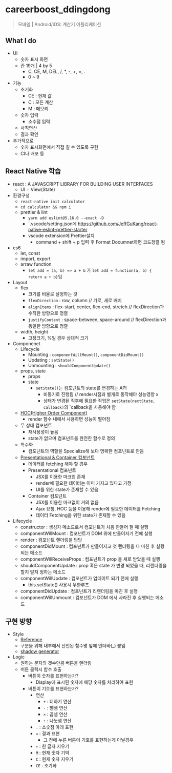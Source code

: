 # careerboost_ddingdong
> 모바일 | Android/iOS: 계산기 어플리케이션 

## What I do
- UI
  - 숫자 표시 화면
  - 칸 19개 | 4 by 5
    - C, CE, M, DEL, /, *, -, +, =, .
    - 0 ~ 9 
- 기능
  - 초기화
    - CE : 현재 값
    - C : 모든 계산
    - M : 메모리 
  - 숫자 입력
    - 소수점 입력
  - 사칙연산
  - 결과 확인
- 추가적으로
  - 숫자 표시화면에서 직접 칠 수 있도록 구현
  - CI나 배포 등 

## React Native 학습
- react : A JAVASCRIPT LIBRARY FOR BUILDING USER INTERFACES
  - UI = View(State)
- 환경구성
  - `react-native init calculator`
  - `cd calculator && npm i`
  - prettier & lint
    - `yarn add eslint@5.16.0 --exact -D`
    - `.vscode/setting.json에 https://github.com/JeffGuKang/react-native-eslint-prettier-starter
    - vscode extension에 Prettier설치
      - command + shift + p 입력 후 Format Documnet하면 코드정렬 됨
- es6
  - let, const
  - import, export
  - arraw function
    - `let add = (a, b) => a + b` 가 `let add = function(a, b) { return a + b}`임
- Layout
  - flex
    - 크기를 비율로 설정하는 것
    - `flexDirection` : row, column // 가로, 세로 배치
    - `alignItems` : flex-start, center, flex-end, stretch // flexDirection과 수직한 방향으로 정렬
    - `justifyContent` : space-between, space-around // flexDirection과 동일한 방향으로 정렬
  - width, height
    - 고정크기, %일 경우 상대적 크기
- Componenet 
  - Lifecycle
    - Mounting : `componentWillMount()`, `componentDidMount()`
    - Updating : `setState()`
    - Unmounting : `shouldComponentUpdate()`
  - props, state
    - props
    - state
      - `setState()`는 컴포넌트의 state를 변경하는 API
        - 비동기로 진행됨 // render시점과 별개로 동작해야 성능영향 x
        - 상태가 변경된 직후에 필요한 작업은 `setState(nextState, callback)`의 `callback을 사용해야 함
  - [HOC(Higher Order Component)](https://gist.github.com/sebmarkbage/ef0bf1f338a7182b6775)
    - render 함수 내에서 사용하면 성능이 떨어짐
  - 무 상태 컴포넌트
    - 재사용성이 높음
    - state가 없으며 컴포넌트를 완전한 함수로 정의
  - 특수화
    - 컴포넌트의 역할을 Specialize해 보다 명확한 컴포넌트로 만듬
  - [Presentational & Container 컴포넌트](https://gist.github.com/chantastic/fc9e3853464dffdb1e3c)
    - 데이터를 fetching 해야 할 경우
    - Presentational 컴포넌트
      - JSX를 이용한 마크업 존재
      - render에 필요한 데이터는 이미 가지고 있다고 가정
      - UI를 위한 state가 존재할 수 있음
    - Container 컴포넌트
      - JSX를 이용한 마크없이 거의 없음
      - Ajax 요청, HOC 등을 이용해 render에 필요한 데이터를 Fetching
      - 데이터 Fetching을 위한 state가 존재할 수 있음
- Lifecycle
  - constructor : 생성자 메소드로서 컴포넌트가 처음 만들어 질 때 실행
  - componentWillMount : 컴포넌트가 DOM 위에 만들어지기 전에 실행
  - render : 컴포넌트 렌더링을 담당
  - componentDidMount : 컴포넌트가 만들어지고 첫 렌더링을 다 마친 후 실행되는 메소드
  - componentWillReceiveProps : 컴포넌트가 prop 을 새로 받았을 때 실행
  - shouldComponentUpdate : prop 혹은 state 가 변경 되었을 때, 리렌더링을 할지 말지 정하는 메소드
  - componentWillUpdate : 컴포넌트가 업데이트 되기 전에 실행
    - this.setState() 사용시 무한루프
  - componentDidUpdate : 컴포넌트가 리렌더링을 마친 후 실행
  - componentWillUnmount : 컴포넌트가 DOM 에서 사라진 후 실행되는 메소드

## 구현 방향
- Style
  - [Reference](https://www.lofree.co/products/digit-calculator)
  - 구분을 위해 내부애서 선언된 함수명 앞에 언더바(_) 붙임
  - [shadow generator](https://ethercreative.github.io/react-native-shadow-generator/)
- Logic
  - 원하는 문자의 갯수만큼 버튼을 렌더링
  - 버튼 클릭시 함수 호출
    - 버튼이 숫자를 표현하는가?
      - Display에 표시된 숫자에 해당 숫자를 처리하여 표현
    - 버튼이 기호를 표현하는가?
      - 연산 
        - `+` : 더하기 연산
        - `-` : 뺄셈 연산
        - `×` : 곱셈 연산
        - `÷` : 나눗셈 연산
      - `.` : 소숫점 아래 표현
      - `=` : 결과 표현
        - 그 전에 누른 버튼이 기호를 표현하는게 아닐경우
      - `←` : 한 글자 지우기
      - `M` : 현재 숫자 기억
      - `C` : 현재 숫자 지우기
      - `CE` : 초기화